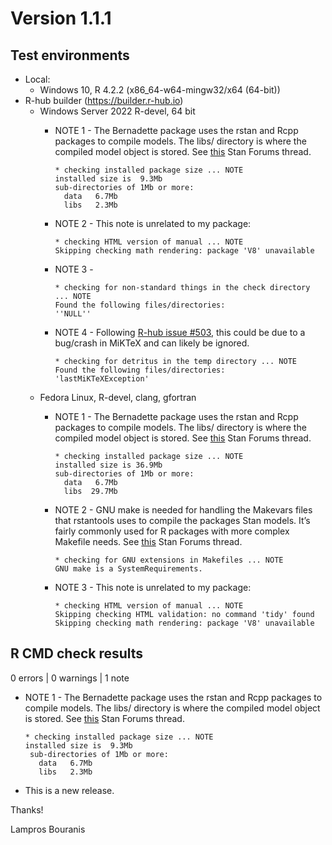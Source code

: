 # Version 1.1.1

## Test environments

* Local:
  - Windows 10, R 4.2.2 (x86_64-w64-mingw32/x64 (64-bit))
* R-hub builder (https://builder.r-hub.io)
  - Windows Server 2022 R-devel, 64 bit
    - NOTE 1 - The Bernadette package uses the rstan and Rcpp packages to compile models.
    The libs/ directory is where the compiled model object is stored. See [this](https://discourse.mc-stan.org/t/using-rstan-in-an-r-package-generates-r-cmd-check-notes/26628) Stan Forums thread.
      ```
      * checking installed package size ... NOTE
      installed size is  9.3Mb
      sub-directories of 1Mb or more:
        data   6.7Mb
        libs   2.3Mb
      ```
    - NOTE 2 - This note is unrelated to my package:
    
      ```
      * checking HTML version of manual ... NOTE
      Skipping checking math rendering: package 'V8' unavailable
      ```
    - NOTE 3 -  
      ```
      * checking for non-standard things in the check directory ... NOTE
      Found the following files/directories:
      ''NULL''
      ```
    - NOTE 4 - Following [R-hub issue #503](https://github.com/r-hub/rhub/issues/503), this could be due to a bug/crash in MiKTeX and can likely be ignored.
    
      ```
      * checking for detritus in the temp directory ... NOTE
      Found the following files/directories:
      'lastMiKTeXException'
      ```
  - Fedora Linux, R-devel, clang, gfortran
    - NOTE 1 - The Bernadette package uses the rstan and Rcpp packages to compile models.
    The libs/ directory is where the compiled model object is stored. See [this](https://discourse.mc-stan.org/t/using-rstan-in-an-r-package-generates-r-cmd-check-notes/26628) Stan Forums thread.
      ```
      * checking installed package size ... NOTE
      installed size is 36.9Mb
      sub-directories of 1Mb or more:
        data   6.7Mb
        libs  29.7Mb
      ```
    - NOTE 2 - GNU make is needed for handling the Makevars files that rstantools uses to compile the packages Stan models. It’s fairly commonly used for R packages with more complex Makefile needs.  See [this](https://discourse.mc-stan.org/t/using-rstan-in-an-r-package-generates-r-cmd-check-notes/26628) Stan Forums thread.
    
      ```
      * checking for GNU extensions in Makefiles ... NOTE
      GNU make is a SystemRequirements.
      ```
    - NOTE 3 - This note is unrelated to my package:
      ```
      * checking HTML version of manual ... NOTE
      Skipping checking HTML validation: no command 'tidy' found
      Skipping checking math rendering: package 'V8' unavailable
      ```
      
## R CMD check results

0 errors | 0 warnings | 1 note

* NOTE 1 - The Bernadette package uses the rstan and Rcpp packages to compile models. The libs/ directory is where the compiled model object is stored. See [this](https://discourse.mc-stan.org/t/using-rstan-in-an-r-package-generates-r-cmd-check-notes/26628) Stan Forums thread.
  ```
  * checking installed package size ... NOTE
  installed size is  9.3Mb
   sub-directories of 1Mb or more:
     data   6.7Mb
     libs   2.3Mb
  ```
* This is a new release.

Thanks!

Lampros Bouranis
